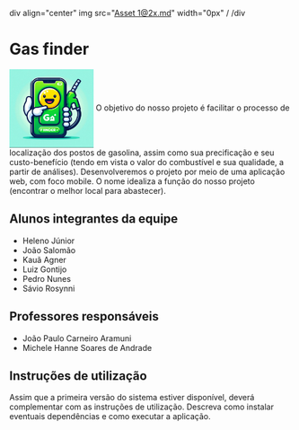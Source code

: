 div align="center"
img src="[Asset 1@2x.md](https://github.com/ICEI-PUC-Minas-PMGES-TI/pmg-es-2024-1-ti1-2010200-gas-finder/files/14911390/Asset.1%402x.md)" width="0px" /
/div


# Gas finder
<img align="center" alt="Header" src="https://github.com/ICEI-PUC-Minas-PMGES-TI/pmg-es-2024-1-ti1-2010200-gas-finder/blob/master/img-logo/logo%20gasfinder.jpg" width=150px height=140px />
O objetivo do nosso projeto é facilitar o processo de localização dos postos de gasolina, assim como sua precificação e seu custo-benefício (tendo em vista o valor do combustível e sua qualidade, a partir de análises). 
Desenvolveremos o projeto por meio de uma aplicação web, com foco mobile. 
O nome idealiza a função do nosso projeto (encontrar o melhor local para abastecer). 

## Alunos integrantes da equipe

* Heleno Júnior
* João Salomão
* Kauã Agner   
* Luiz Gontijo
* Pedro Nunes
* Sávio Rosynni 

## Professores responsáveis

* João Paulo Carneiro Aramuni
* Michele Hanne Soares de Andrade

## Instruções de utilização

Assim que a primeira versão do sistema estiver disponível, deverá complementar com as instruções de utilização. Descreva como instalar eventuais dependências e como executar a aplicação.
